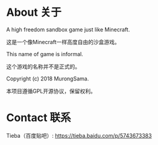 # About 关于 
A high freedom sandbox game just like Minecraft.

这是一个像Minecraft一样高度自由的沙盒游戏。

This name of game is informal.

这个游戏的名称并不是正式的。

Copyright (c) 2018 MurongSama.

本项目遵循GPL开源协议，保留权利。


# Contact 联系
Tieba（百度贴吧）: https://tieba.baidu.com/p/5743673383
